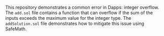 This repository demonstrates a common error in Dapps: integer overflow.  The `add.sol` file contains a function that can overflow if the sum of the inputs exceeds the maximum value for the integer type. The `addSolution.sol` file demonstrates how to mitigate this issue using SafeMath.